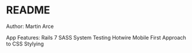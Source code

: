 # README

Author: Martin Arce

App Features:
Rails 7
SASS
System Testing
Hotwire
Mobile First Approach to CSS Stylying


